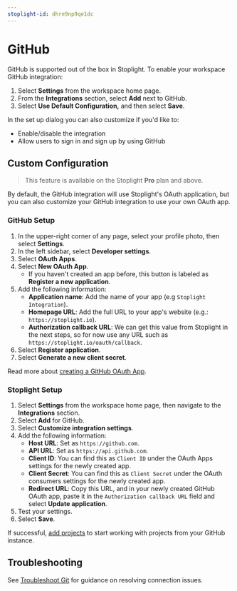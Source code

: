 ```yaml
---
stoplight-id: dhre9np9qe1dc
---
```


# GitHub

GitHub is supported out of the box in Stoplight. To enable your workspace GitHub integration:

1. Select **Settings** from the workspace home page.
2. From the **Integrations** section, select **Add** next to GitHub.
3. Select **Use Default Configuration,** and then select **Save**.

In the set up dialog you can also customize if you'd like to:

- Enable/disable the integration
- Allow users to sign in and sign up by using GitHub

## Custom Configuration

> This feature is available on the Stoplight **Pro** plan and above.

By default, the GitHub integration will use Stoplight's OAuth application, but you can also customize your GitHub integration to use your own OAuth app.

### GitHub Setup

1. In the upper-right corner of any page, select your profile photo, then select **Settings**.
2. In the left sidebar, select **Developer settings**.
3. Select  **OAuth Apps**.
4. Select **New OAuth App**.
    - If you haven't created an app before, this button is labeled as **Register a new application**.
5. Add the following information:
   * **Application name**: Add the name of your app (e.g `Stoplight Integration`).
   * **Homepage URL**: Add the full URL to your app's website (e.g.: `https://stoplight.io`).
   * **Authorization callback URL**: We can get this value from Stoplight in the next steps, so for now use any URL such as `https://stoplight.io/oauth/callback`.
6. Select **Register application**.
7. Select **Generate a new client secret**.

Read more about [creating a GitHub OAuth App](https://developer.github.com/apps/building-oauth-apps/creating-an-oauth-app/).

### Stoplight Setup

1. Select **Settings** from the workspace home page, then navigate to the **Integrations** section.
2. Select **Add** for GitHub.
3. Select **Customize integration settings**.
4. Add the following information:
   - **Host URL**: Set as `https://github.com`.
   - **API URL**: Set as `https://api.github.com`.
   - **Client ID**: You can find this as `Client ID` under the OAuth Apps settings for the newly created app.
   - **Client Secret**: You can find this as `Client Secret` under the OAuth consumers settings for the newly created app.
   - **Redirect URL**: Copy this URL, and in your newly created GitHub OAuth app, paste it in the `Authorization callback URL` field and select **Update application**.
5. Test your settings.
6. Select **Save**.

If successful, [add projects](../../7.-projects/adding-projects.md) to start working with projects from your GitHub instance.

## Troubleshooting

See [Troubleshoot Git](f-troubleshoot-git.md) for guidance on resolving connection issues. 
